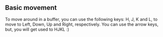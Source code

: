 ## Basic movement
To move around in a buffer, you can use the following keys: H, J, K and L, to move to Left, Down, Up and Right, respectively.
You can use the arrow keys, but, you will get used to HJKL :)
